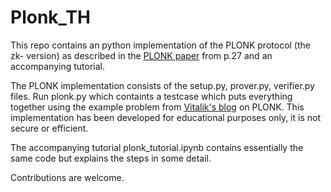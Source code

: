 # Plonk_TH
This repo contains an python implementation of the PLONK protocol (the zk- version) as described in the [PLONK paper](https://eprint.iacr.org/2019/953) from p.27 and an accompanying tutorial.

The PLONK implementation consists of the setup.py, prover.py, verifier.py files. Run plonk.py which containts a testcase which puts everything together using the example problem
from [Vitalik's blog](https://vitalik.ca/general/2019/09/22/plonk.html) on PLONK. This implementation has been developed for educational purposes only, it is not secure or efficient.

The accompanying tutorial plonk_tutorial.ipynb contains essentially the same code but explains the steps in some detail.

Contributions are welcome.
